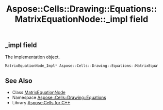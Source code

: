 ﻿---
title: Aspose::Cells::Drawing::Equations::MatrixEquationNode::_impl field
linktitle: _impl
second_title: Aspose.Cells for C++ API Reference
description: 'Aspose::Cells::Drawing::Equations::MatrixEquationNode::_impl field. The implementation object in C++.'
type: docs
weight: 1000
url: /cpp/aspose.cells.drawing.equations/matrixequationnode/_impl/
---
## _impl field


The implementation object.

```cpp
MatrixEquationNode_Impl* Aspose::Cells::Drawing::Equations::MatrixEquationNode::_impl
```

## See Also

* Class [MatrixEquationNode](../)
* Namespace [Aspose::Cells::Drawing::Equations](../../)
* Library [Aspose.Cells for C++](../../../)
